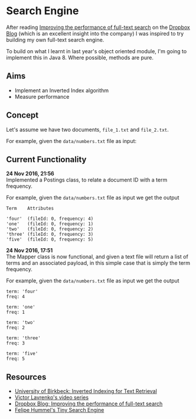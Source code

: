 Search Engine
=============
After reading [Improving the performance of full-text search](https://blogs.dropbox.com/tech/2016/09/improving-the-performance-of-full-text-search/) on the [Dropbox Blog](https://blogs.dropbox.com/dropbox/) (which is an excellent insight into the company) I was inspired to try building my own full-text search engine.

To build on what I learnt in last year's object oriented module, I'm going to implement this in Java 8.
Where possible, methods are pure.

Aims
----
- Implement an Inverted Index algorithm
- Measure performance

Concept
-------
Let's assume we have two documents, `file_1.txt` and `file_2.txt`.

For example, given the `data/numbers.txt` file as input:

Current Functionality
---------------------
**24 Nov 2016, 21:56**  
Implemented a Postings class, to relate a document ID with a term frequency.

For example, given the `data/numbers.txt` file as input we get the output

```
Term    Attributes

'four'  (fileId: 0, frequency: 4)
'one'   (fileId: 0, frequency: 1)
'two'   (fileId: 0, frequency: 2)
'three'	(fileId: 0, frequency: 3)
'five'  (fileId: 0, frequency: 5)
```

**24 Nov 2016, 17:51**  
The Mapper class is now functional, and given a text file will return a list of terms and an associated payload, in this simple case that is simply the term frequency.

For example, given the `data/numbers.txt` file as input we get the output

```
term: 'four'
freq: 4

term: 'one'
freq: 1

term: 'two'
freq: 2

term: 'three'
freq: 3

term: 'five'
freq: 5
```

Resources
---------
- [University of Birkbeck: Inverted Indexing for Text
 Retrieval](http://www.dcs.bbk.ac.uk/~dell/teaching/cc/book/ditp/ditp_ch4.pdf)  
- [Victor Lavrenko's video series](https://www.youtube.com/watch?v=Mlp8hlKwETs)  
- [Dropbox Blog: Improving the performance of full-text search](https://blogs.dropbox.com/tech/2016/09/improving-the-performance-of-full-text-search/)  
- [Felipe Hummel's Tiny Search Engine](https://github.com/felipehummel/TinySearchEngine/blob/master/scala/tinySearch.scala)

